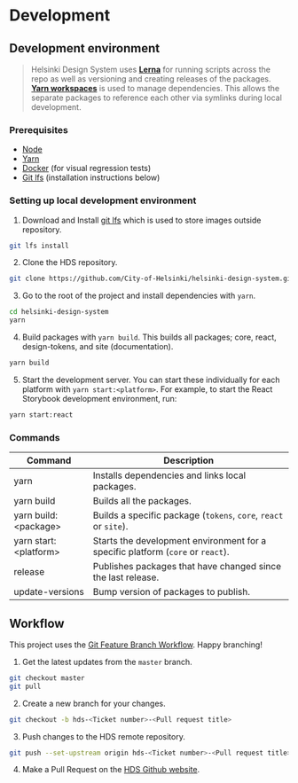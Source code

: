 # Development

## Development environment

> Helsinki Design System uses [**Lerna**](https://lerna.js.org/) for running scripts across the repo as well as versioning and creating releases of the packages. [**Yarn workspaces**](https://yarnpkg.com/lang/en/docs/workspaces/) is used to manage dependencies. This allows the separate packages to reference each other via symlinks during local development.

### Prerequisites

- [Node](https://nodejs.org/en/)
- [Yarn](https://yarnpkg.com/)
- [Docker](https://www.docker.com/) (for visual regression tests)
- [Git lfs](https://git-lfs.github.com/) (installation instructions below)

### Setting up local development environment

1. Download and Install [git lfs](https://git-lfs.github.com/) which is used to store images outside repository.

```bash
git lfs install
```

2. Clone the HDS repository.

```bash
git clone https://github.com/City-of-Helsinki/helsinki-design-system.git
```

3. Go to the root of the project and install dependencies with `yarn`.

```bash
cd helsinki-design-system
yarn
```

4. Build packages with `yarn build`. This builds all packages; core, react, design-tokens, and site (documentation).

```bash
yarn build
```

5. Start the development server. You can start these individually for each platform with `yarn start:<platform>`. For example, to start the React Storybook development environment, run:

```bash
yarn start:react
```

### Commands

| Command                            | Description                                                                        |
| ---------------------------------- | ---------------------------------------------------------------------------------- |
| yarn                               | Installs dependencies and links local packages.                                    |
| yarn build                         | Builds all the packages.                                                           |
| yarn build:\<package>              | Builds a specific package (`tokens`, `core`, `react` or `site`).                   |
| yarn start:\<platform>             | Starts the development environment for a specific platform (`core` or `react`).    |
| release                            | Publishes packages that have changed since the last release.                       |
| update-versions                    | Bump version of packages to publish.                                               |

## Workflow

This project uses the [Git Feature Branch Workflow](https://www.atlassian.com/git/tutorials/comparing-workflows/feature-branch-workflow). Happy branching!

1. Get the latest updates from the `master` branch.

```bash
git checkout master
git pull
```

2. Create a new branch for your changes.

```bash
git checkout -b hds-<Ticket number>-<Pull request title>
```

3. Push changes to the HDS remote repository.

```bash
git push --set-upstream origin hds-<Ticket number>-<Pull request title>
```

4. Make a Pull Request on the [HDS Github website](https://github.com/City-of-Helsinki/helsinki-design-system/pulls).
